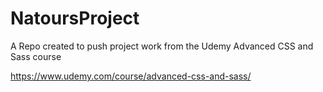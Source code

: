# NatoursProject

A Repo created to push project work from the Udemy Advanced CSS and Sass course

https://www.udemy.com/course/advanced-css-and-sass/
